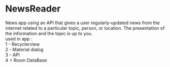 # NewsReader
News app using an API that gives a user regularly-updated news from the internet related to a particular topic, person, or location. The presentation of the information and the topic is up to you. <br />
used in app : <br />
1 - Recyclerview <br />
2 - Material dialog <br />
3 - API <br />
4 = Room DataBase <br />
